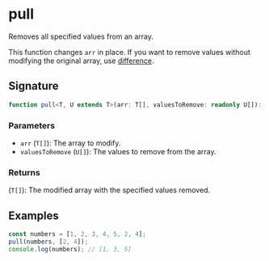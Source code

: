 # pull

Removes all specified values from an array.

This function changes `arr` in place.
If you want to remove values without modifying the original array, use [difference](./difference.md).

## Signature

```typescript
function pull<T, U extends T>(arr: T[], valuesToRemove: readonly U[]): T[];
```

### Parameters

- `arr` (`T[]`): The array to modify.
- `valuesToRemove` (`U[]`): The values to remove from the array.

### Returns

(`T[]`): The modified array with the specified values removed.

## Examples

```typescript
const numbers = [1, 2, 3, 4, 5, 2, 4];
pull(numbers, [2, 4]);
console.log(numbers); // [1, 3, 5]
```
